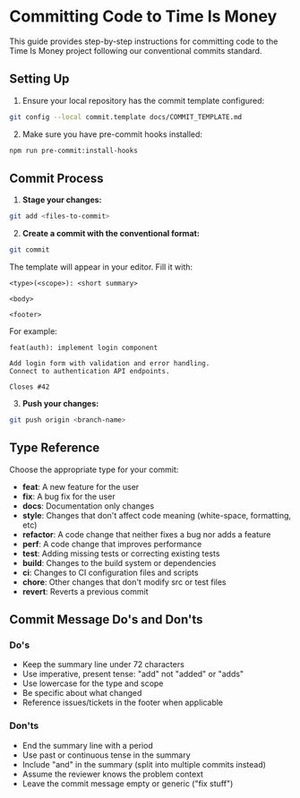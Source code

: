 # Committing Code to Time Is Money

This guide provides step-by-step instructions for committing code to the Time Is Money project following our conventional commits standard.

## Setting Up

1. Ensure your local repository has the commit template configured:

```bash
git config --local commit.template docs/COMMIT_TEMPLATE.md
```

2. Make sure you have pre-commit hooks installed:

```bash
npm run pre-commit:install-hooks
```

## Commit Process

1. **Stage your changes:**

```bash
git add <files-to-commit>
```

2. **Create a commit with the conventional format:**

```bash
git commit
```

The template will appear in your editor. Fill it with:

```
<type>(<scope>): <short summary>

<body>

<footer>
```

For example:

```
feat(auth): implement login component

Add login form with validation and error handling.
Connect to authentication API endpoints.

Closes #42
```

3. **Push your changes:**

```bash
git push origin <branch-name>
```

## Type Reference

Choose the appropriate type for your commit:

- **feat**: A new feature for the user
- **fix**: A bug fix for the user
- **docs**: Documentation only changes
- **style**: Changes that don't affect code meaning (white-space, formatting, etc)
- **refactor**: A code change that neither fixes a bug nor adds a feature
- **perf**: A code change that improves performance
- **test**: Adding missing tests or correcting existing tests
- **build**: Changes to the build system or dependencies
- **ci**: Changes to CI configuration files and scripts
- **chore**: Other changes that don't modify src or test files
- **revert**: Reverts a previous commit

## Commit Message Do's and Don'ts

### Do's

- Keep the summary line under 72 characters
- Use imperative, present tense: "add" not "added" or "adds"
- Use lowercase for the type and scope
- Be specific about what changed
- Reference issues/tickets in the footer when applicable

### Don'ts

- End the summary line with a period
- Use past or continuous tense in the summary
- Include "and" in the summary (split into multiple commits instead)
- Assume the reviewer knows the problem context
- Leave the commit message empty or generic ("fix stuff")
